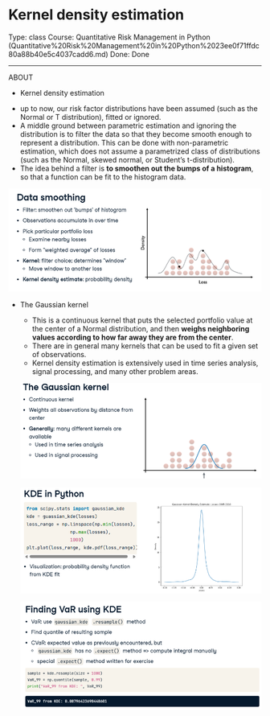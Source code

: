 # Kernel density estimation

Type: class
Course: Quantitative Risk Management in Python (Quantitative%20Risk%20Management%20in%20Python%2023ee0f71ffdc80a88b40e5c4037cadd6.md)
Done: Done

---

<aside>

ABOUT

- Kernel density estimation
</aside>

- up to now, our risk factor distributions have been assumed (such as the Normal or T distribution), fitted or ignored.
- A middle ground between parametric estimation and ignoring the distribution is to filter the data so that they become smooth enough to represent a distribution. This can be done with non-parametric estimation, which does not assume a parametrized class of distributions (such as the Normal, skewed normal, or Student’s t-distribution).
- The idea behind a filter is **to smoothen out the bumps of a histogram**, so that a function can be fit to the histogram data.

![image.png](image%2071.png)

- The Gaussian kernel
    - This is a continuous kernel that puts the selected portfolio value at the center of a Normal distribution, and then **weighs neighboring values according to how far away they are from the center**.
    - There are in general many kernels that can be used to fit a given set of observations.
    - Kernel density estimation is extensively used in time series analysis, signal processing, and many other problem areas.
    
    ![image.png](image%2072.png)
    
    ![image.png](image%2073.png)
    
    ![image.png](image%2074.png)